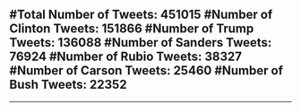 #Total Number of Tweets: 451015 
#Number of Clinton Tweets: 151866
#Number of Trump Tweets: 136088
#Number of Sanders Tweets: 76924
#Number of Rubio Tweets: 38327
#Number of Carson Tweets: 25460
#Number of Bush Tweets: 22352
---
---
